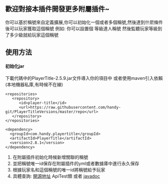 ## 歡迎對接本插件開發更多附屬插件~
你可以基於稱號來自定義擴展,你可以初始化一個或者多個稱號,然後達到什麽條件後可以玩家獲取這個稱號
例如: 你可以設置個 等級達人稱號  然後監聽玩家等級到了多少級就給玩家這個稱號


## 使用方法

#### 初始化jar
下載代碼中的PlayerTitle-2.5.9.jar文件導入你的項目中
或者使用maven引入依賴(本地機器私庫,有時候不在線)

```
<repositories>
   <repository>
      <id>player-title</id>
      <url>https://raw.githubusercontent.com/handy-git/PlayerTitleVersions/master/repo</url>
   </repository>
</repositories>

<dependency>
  <groupId>com.handy.playertitle</groupId>
  <artifactId>PlayerTitle</artifactId>
  <version>2.8.1</version>
</dependency>
```

1. 在附屬插件初始化時候新增關聯的稱號
2. 並把稱號唯一id保存在附屬插件的yml或者數據庫中進行永久保存
3. 根據玩家名和這個稱號的唯一id將稱號給予玩家
4. 具體查詢: [開源地址](https://github.com/handy-git/PlayerTitleVersions "開源地址")  ApiTest類   或者 [javadoc](https://handy-git.github.io/PlayerTitleVersions/ "javadoc")